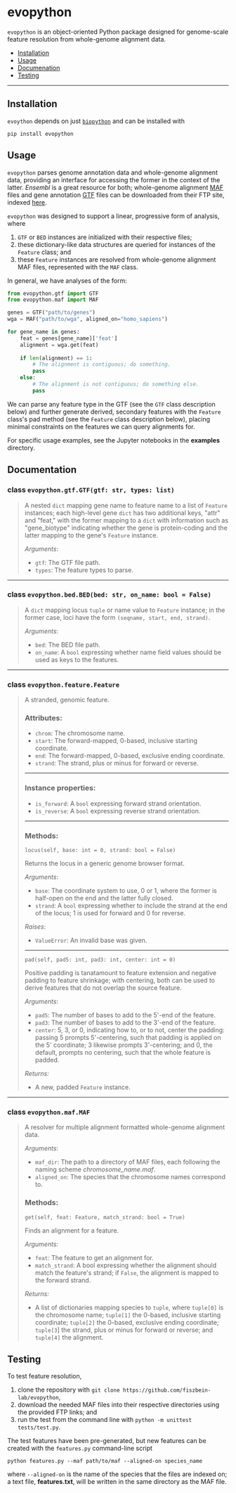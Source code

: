 # evopython
`evopython` is an object-oriented Python package designed for genome-scale
feature resolution from whole-genome alignment data.
- [Installation](#installation)
- [Usage](#usage)
- [Documenation](#documentation)
- [Testing](#testing)
---

## Installation
`evoython` depends on just 
[`biopython`](https://github.com/biopython/biopython) and can be installed with
```commandline
pip install evopython
```

## Usage
`evopython` parses genome annotation data and whole-genome alignment data, 
providing an interface for accessing the former in the context of the latter.
*Ensembl* is a great resource for both; whole-genome alignment 
[MAF](https://genome.ucsc.edu/FAQ/FAQformat.html#format5) files and gene
annotation [GTF](https://genome.ucsc.edu/FAQ/FAQformat.html#format4) files can
be downloaded from their FTP site, indexed 
[here](https://useast.ensembl.org/info/data/ftp/index.html).

`evopython` was designed to support a linear, progressive form of analysis, 
where
1. `GTF` or `BED` instances are initialized with their respective files;
2. these dictionary-like data structures are queried for instances of the
`Feature` class; and
3. these `Feature` instances are resolved from whole-genome alignment MAF
files, represented with the `MAF` class.

In general, we have analyses of the form:
```python
from evopython.gtf import GTF
from evopython.maf import MAF

genes = GTF("path/to/genes")
wga = MAF("path/to/wga", aligned_on="homo_sapiens")

for gene_name in genes:
    feat = genes[gene_name]['feat']
    alignment = wga.get(feat)
    
    if len(alignment) == 1:
        # The alignment is contiguous; do something.
        pass
    else:
        # The alignment is not contiguous; do something else.
        pass
```
We can parse any feature type in the GTF (see the `GTF` class description 
below) and further generate derived, secondary features with the `Feature` 
class's pad method (see the `Feature` class description below), placing minimal
constraints on the features we can query alignments for.

For specific usage examples, see the Jupyter notebooks in the **examples** 
directory.

## Documentation
### class `evopython.gtf.GTF(gtf: str, types: list)`
> A nested `dict` mapping gene name to feature name to a list of `Feature`
> instances; each high-level gene `dict` has two additional keys, "attr" and 
> "feat," with the former mapping to a `dict` with information such as 
> "gene_biotype" indicating whether the gene is protein-coding and the latter 
> mapping to the gene's `Feature` instance.
> 
> *Arguments*:
> - `gtf`: The GTF file path.
> - `types`: The feature types to parse.
----
### class `evopython.bed.BED(bed: str, on_name: bool = False)`
> A `dict` mapping locus `tuple` or name value to `Feature` instance; in the 
> former case, loci have the form `(seqname, start, end, strand)`.
> 
> *Arguments*:
> - `bed`: The BED file path.
> - `on_name`: A `bool` expressing whether name field values should be 
used as keys to the features.
----
### class `evopython.feature.Feature`
> A stranded, genomic feature.
>
> ### Attributes:
> - `chrom`: The chromosome name.
> - `start`: The forward-mapped, 0-based, inclusive starting coordinate.
> - `end`: The forward-mapped, 0-based, exclusive ending coordinate.
> - `strand`: The strand, plus or minus for forward or reverse.
> ----
> ### Instance properties:
> - `is_forward`: A `bool` expressing forward strand orientation.
> - `is_reverse`: A `bool` expressing reverse strand orientation.
> ----
> ### Methods:
> 
> `locus(self, base: int = 0, strand: bool = False)`
> 
> Returns the locus in a generic genome browser format.
> 
> *Arguments*:
> - `base`: The coordinate system to use, 0 or 1, where the former is
> half-open on the end and the latter fully closed.
> - `strand`: A `bool` expressing whether to include the strand at the end
> of the locus; 1 is used for forward and 0 for reverse.
>
> *Raises*:
> - `ValueError`: An invalid base was given.
> ----
> `pad(self, pad5: int, pad3: int, center: int = 0)`
> 
> Positive padding is tanatamount to feature extension and negative 
> padding to feature shrinkage; with centering, both can be used to 
> derive features that do not overlap the source feature.
> 
> *Arguments*:
> - `pad5`: The number of bases to add to the 5'-end of the feature.
> - `pad3`: The number of bases to add to the 3'-end of the feature.
> - `center`: 5, 3, or 0, indicating how to, or to not, center the padding: 
passing 5 prompts 5'-centering, such that padding is applied on the 5' 
coordinate; 3 likewise prompts 3'-centering; and 0, the default, prompts no 
centering, such that the whole feature is padded.
> 
> *Returns:*
> - A new, padded `Feature` instance.
----
### class `evopython.maf.MAF`
> A resolver for multiple alignment formatted whole-genome alignment data.
>
> *Arguments*:
> - `maf_dir`: The path to a directory of MAF files, each following the 
naming scheme *chromosome_name.maf*.
> - `aligned_on`: The species that the chromosome names correspond to.
>
> ### Methods:
> 
> `get(self, feat: Feature, match_strand: bool = True)`
> 
> Finds an alignment for a feature.
> 
> *Arguments:*
> - `feat`: The feature to get an alignment for.
> - `match_strand`: A bool expressing whether the alignment should match the 
> feature's strand; if `False`, the alignment is mapped to the forward strand.
>
> *Returns:*
> - A list of dictionaries mapping species to `tuple`, where `tuple[0]` is the 
> chromosome name; `tuple[1]` the 0-based, inclusive starting coordinate; 
> `tuple[2]` the 0-based, exclusive ending coordinate; `tuple[3`] the strand, 
> plus or minus for forward or reverse; and `tuple[4]` the alignment.

## Testing

To test feature resolution,
1. clone the repository with
`git clone https://github.com/fiszbein-lab/evopython`,
2. download the needed MAF files into their respective directories using the 
provided FTP links; and
3. run the test from the command line with `python -m unittest tests/test.py`.

The test features have been pre-generated, but new features can be created
with the `features.py` command-line script
```pycon
python features.py --maf path/to/maf --aligned-on species_name
```
where `--aligned-on` is the name of the species that the files are indexed on; 
a text file, **features.txt**, will be written in the same directory as the 
MAF file.
